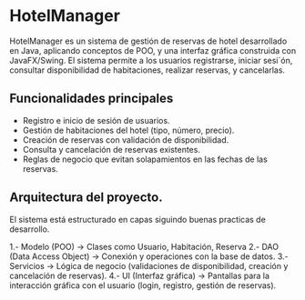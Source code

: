 # HotelManager
HotelManager es un sistema de gestión de reservas de hotel desarrollado en Java, aplicando conceptos de POO, y una interfaz gráfica construida con JavaFX/Swing. El sistema permite a los usuarios registrarse, iniciar sesi´ón, consultar disponibilidad de habitaciones, realizar reservas, y cancelarlas. 

## Funcionalidades principales

- Registro e inicio de sesión de usuarios.
- Gestión  de habitaciones del hotel (tipo, número, precio).
- Creación de reservas con validación de disponibilidad.
- Consulta y cancelación de reservas existentes.
- Reglas de negocio que evitan solapamientos en las fechas de las reservas.

 ## Arquitectura del proyecto.

 El sistema está estructurado en capas siguindo buenas practicas de desarrollo. 

 1.- Modelo (POO) -> Clases como Usuario, Habitación, Reserva
 2.- DAO (Data Access Object) -> Conexión y operaciones con la base de datos. 
 3.- Servicios -> Lógica de negocio (validaciones de disponibilidad, creación y cancelación de reservas).
 4.- UI (Interfaz gráfica) -> Pantallas para la interacción gráfica con el usuario (login, registro, gestión de reservas).

